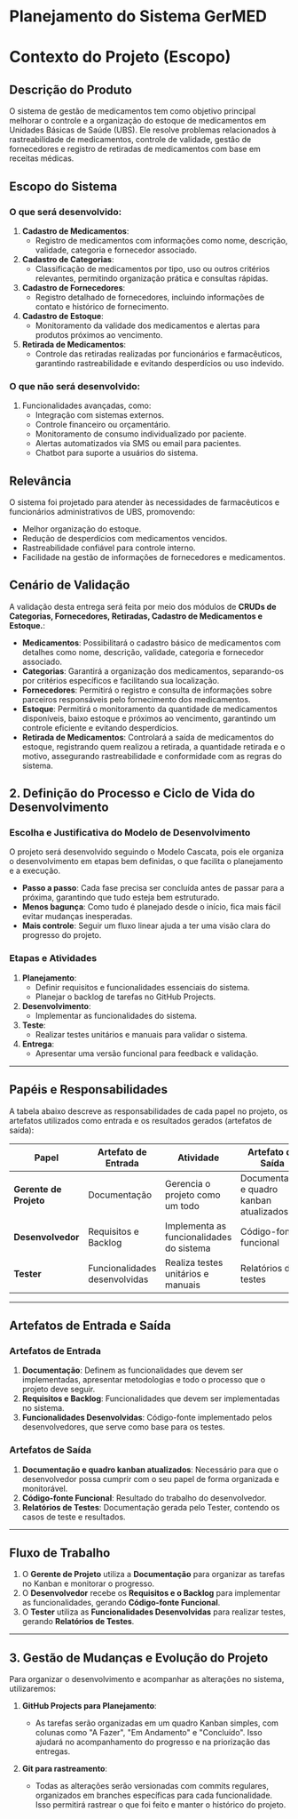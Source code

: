 # Planejamento do Sistema GerMED

# Contexto do Projeto (Escopo)

## Descrição do Produto
O sistema de gestão de medicamentos tem como objetivo principal melhorar o controle e a organização do estoque de medicamentos em Unidades Básicas de Saúde (UBS). Ele resolve problemas relacionados à rastreabilidade de medicamentos, controle de validade, gestão de fornecedores e registro de retiradas de medicamentos com base em receitas médicas.

## Escopo do Sistema

### O que será desenvolvido:
1. **Cadastro de Medicamentos**:
   - Registro de medicamentos com informações como nome, descrição, validade, categoria e fornecedor associado.
2. **Cadastro de Categorias**:
   - Classificação de medicamentos por tipo, uso ou outros critérios relevantes, permitindo organização prática e consultas rápidas.
3. **Cadastro de Fornecedores**:
   - Registro detalhado de fornecedores, incluindo informações de contato e histórico de fornecimento.
4. **Cadastro de Estoque**:
   - Monitoramento da validade dos medicamentos e alertas para produtos próximos ao vencimento.
5. **Retirada de Medicamentos**:
   - Controle das retiradas realizadas por funcionários e farmacêuticos, garantindo rastreabilidade e evitando desperdícios ou uso indevido.

### O que não será desenvolvido:
1. Funcionalidades avançadas, como:
   - Integração com sistemas externos.
   - Controle financeiro ou orçamentário.
   - Monitoramento de consumo individualizado por paciente.
   - Alertas automatizados via SMS ou email para pacientes.
   - Chatbot para suporte a usuários do sistema.
     

## Relevância
O sistema foi projetado para atender às necessidades de farmacêuticos e funcionários administrativos de UBS, promovendo:
- Melhor organização do estoque.
- Redução de desperdícios com medicamentos vencidos.
- Rastreabilidade confiável para controle interno.
- Facilidade na gestão de informações de fornecedores e medicamentos.
  

## Cenário de Validação
A validação desta entrega será feita por meio dos módulos de **CRUDs de Categorias, Fornecedores, Retiradas, Cadastro de Medicamentos e Estoque.**:
- **Medicamentos**: Possibilitará o cadastro básico de medicamentos com detalhes como nome, descrição, validade, categoria e fornecedor associado.
- **Categorias**: Garantirá a organização dos medicamentos, separando-os por critérios específicos e facilitando sua localização.
- **Fornecedores**: Permitirá o registro e consulta de informações sobre parceiros responsáveis pelo fornecimento dos medicamentos.
- **Estoque**: Permitirá o monitoramento da quantidade de medicamentos disponíveis, baixo estoque e próximos ao vencimento, garantindo um controle eficiente e evitando desperdícios.
-  **Retirada de Medicamentos**: Controlará a saída de medicamentos do estoque, registrando quem realizou a retirada, a quantidade retirada e o motivo, assegurando rastreabilidade e conformidade com as regras do sistema.

## 2. Definição do Processo e Ciclo de Vida do Desenvolvimento

### Escolha e Justificativa do Modelo de Desenvolvimento
O projeto será desenvolvido seguindo o Modelo Cascata, pois ele organiza o desenvolvimento em etapas bem definidas, o que facilita o planejamento e a execução.  

- **Passo a passo**: Cada fase precisa ser concluída antes de passar para a próxima, garantindo que tudo esteja bem estruturado.  
- **Menos bagunça**: Como tudo é planejado desde o início, fica mais fácil evitar mudanças inesperadas.  
- **Mais controle**: Seguir um fluxo linear ajuda a ter uma visão clara do progresso do projeto.  


### Etapas e Atividades
1. **Planejamento**:
   - Definir requisitos e funcionalidades essenciais do sistema.
   - Planejar o backlog de tarefas no GitHub Projects.
2. **Desenvolvimento**:
   - Implementar as funcionalidades do sistema.
3. **Teste**:
   - Realizar testes unitários e manuais para validar o sistema.
4. **Entrega**:
   - Apresentar uma versão funcional para feedback e validação.

---

## Papéis e Responsabilidades

A tabela abaixo descreve as responsabilidades de cada papel no projeto, os artefatos utilizados como entrada e os resultados gerados (artefatos de saída):

| **Papel**            | **Artefato de Entrada**       | **Atividade**                                      | **Artefato de Saída**                  |
|-----------------------|-------------------------------|----------------------------------------------------|----------------------------------------|
| **Gerente de Projeto** | Documentação                  | Gerencia o projeto como um todo                    | Documentação e quadro kanban atualizados |
| **Desenvolvedor**      | Requisitos e Backlog          | Implementa as funcionalidades do sistema           | Código-fonte funcional                 |
| **Tester**             | Funcionalidades desenvolvidas | Realiza testes unitários e manuais                 | Relatórios de testes                   |

---

## Artefatos de Entrada e Saída

### Artefatos de Entrada
1. **Documentação**: Definem as funcionalidades que devem ser implementadas, apresentar metodologias e todo o processo que o projeto deve seguir.
2. **Requisitos e Backlog**: Funcionalidades que devem ser implementadas no sistema.
3. **Funcionalidades Desenvolvidas**: Código-fonte implementado pelos desenvolvedores, que serve como base para os testes.

### Artefatos de Saída
1. **Documentação e quadro kanban atualizados**: Necessário para que o desenvolvedor possa cumprir com o seu papel de forma organizada e monitorável.
2. **Código-fonte Funcional**: Resultado do trabalho do desenvolvedor.
3. **Relatórios de Testes**: Documentação gerada pelo Tester, contendo os casos de teste e resultados.

---

## Fluxo de Trabalho

1. O **Gerente de Projeto** utiliza a **Documentação** para organizar as tarefas no Kanban e monitorar o progresso.
2. O **Desenvolvedor** recebe os **Requisitos e o Backlog** para implementar as funcionalidades, gerando **Código-fonte Funcional**.
3. O **Tester** utiliza as **Funcionalidades Desenvolvidas** para realizar testes, gerando **Relatórios de Testes**.

---

## 3. Gestão de Mudanças e Evolução do Projeto

Para organizar o desenvolvimento e acompanhar as alterações no sistema, utilizaremos:

1. **GitHub Projects para Planejamento**:
   - As tarefas serão organizadas em um quadro Kanban simples, com colunas como "A Fazer", "Em Andamento" e "Concluído". Isso ajudará no acompanhamento do progresso e na priorização das entregas.

2. **Git para rastreamento**:
   - Todas as alterações serão versionadas com commits regulares, organizados em branches específicas para cada funcionalidade. Isso permitirá rastrear o que foi feito e manter o histórico do projeto.

